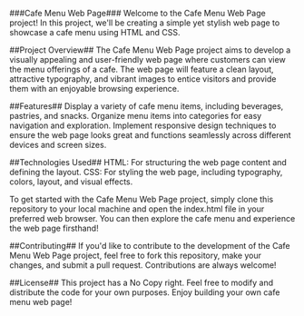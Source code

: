 
###Cafe Menu Web Page###
Welcome to the Cafe Menu Web Page project! In this project, we'll be creating a simple yet stylish web page to showcase a cafe menu using HTML and CSS.

##Project Overview##
The Cafe Menu Web Page project aims to develop a visually appealing and user-friendly web page where customers can view the menu offerings of a cafe. The web page will feature a clean layout, attractive typography, and vibrant images to entice visitors and provide them with an enjoyable browsing experience.

##Features##
Display a variety of cafe menu items, including beverages, pastries, and snacks.
Organize menu items into categories for easy navigation and exploration.
Implement responsive design techniques to ensure the web page looks great and functions seamlessly across different devices and screen sizes.

##Technologies Used##
HTML: For structuring the web page content and defining the layout.
CSS: For styling the web page, including typography, colors, layout, and visual effects.

To get started with the Cafe Menu Web Page project, simply clone this repository to your local machine and open the index.html file in your preferred web browser. You can then explore the cafe menu and experience the web page firsthand!

##Contributing##
If you'd like to contribute to the development of the Cafe Menu Web Page project, feel free to fork this repository, make your changes, and submit a pull request. Contributions are always welcome!

##License##
This project has a No Copy right. Feel free to modify and distribute the code for your own purposes. Enjoy building your own cafe menu web page!
